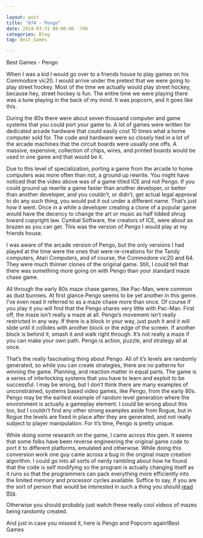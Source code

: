 ```yaml
---

layout: post  
title: "074 - Pengo"  
date: 2014-03-31 00:00:00 -700  
categories: Blog
tag: Best_Games

---
```


Best Games - Pengo

When I was a kid I would go over to a friends house to play games on his Commodore vic20. I would arrive under the pretext that we were going to play street hockey. Most of the time we actually would play street hockey, because hey, street hockey is fun. The entire time we were playing there was a tune playing in the back of my mind. It was popcorn, and it goes like this.

During the 80s there were about seven thousand computer and game systems that you could port your game to. A lot of games were written for dedicated arcade hardware that could easily cost 10 times what a home computer sold for. The code and hardware were so closely tied in a lot of the arcade machines that the circuit boards were usually one offs. A massive, expensive, collection of chips, wires, and printed boards would be used in one game and that would be it.

Due to this level of specialization, porting a game from the arcade to home computers was more often than not, a ground up rewrite. You might have noticed that the video above was of a game titled ICE and not Pengo. If you could ground up rewrite a game faster than another developer, or better than another developer, and you couldn’t, or didn’t, get actual legal approval to do any such thing, you would put it out under a different name. That’s just how it went. Once in a while a developer creating a clone of a popular game would have the decency to change the art or music as half lidded shrug toward copyright law. Cymbal Software, the creators of ICE, were about as brazen as you can get. This was the version of Pengo I would play at my friends house.

I was aware of the arcade version of Pengo, but the only versions I had played at the time were the ones that were re-creations for the Tandy computers, Atari Computers, and of course, the Commodore vic20 and 64. They were much thinner clones of the original game. Still, I could tell that there was something more going on with Pengo than your standard maze chase game.

All through the early 80s maze chase games, like Pac-Man, were common as dust bunnies. At first glance Pengo seems to be yet another in this genre. I’ve even read it referred to as a maze chase more than once. Of course if you play it you will find that the Pengo shares very little with Pac-Man. First off, the maze isn’t really a maze at all. Pengo’s movement isn’t really restricted in any way. If there is a block in your way, just push it and it will slide until it collides with another block or the edge of the screen. If another block is behind it, smash it and walk right through. It’s not really a maze if you can make your own path. Pengo is action, puzzle, and strategy all at once.

That’s the really fascinating thing about Pengo. All of it’s levels are randomly generated, so while you can create strategies, there are no patterns for winning the game. Planning, and reaction matter in equal parts. The game is a series of interlocking systems that you have to learn and exploit to be successful. I may be wrong, but I don’t think there are many examples of unconstrained, systems based video games, like Pengo, from the early 80s. Pengo may be the earliest example of random level generation where the environment is actually a gameplay element. I could be wrong about this too, but I couldn’t find any other strong examples aside from Rogue, but in Rogue the levels are fixed in place after they are generated, and not really subject to player manipulation. For it’s time, Pengo is pretty unique.

While doing some research on the game, I came across this gem. It seems that some folks have been reverse engineering the original game code to port it to different platforms, emulated and otherwise. While doing this conversion work one guy came across a bug in the original maze creation algorithm. I could go into all sorts of nerdy rambling about how he found that the code is self modifying so the program is actually changing itself as it runs so that the programmers can pack everything more efficiently into the limited memory and processor cycles available. Suffice to say, if you are the sort of person that would be interested in such a thing you should [read this](http://www.ukvac.com/forum/sega-pengo-bug-found-in-maze-generating-algorithm_topic335921_page1&SID=41842342729e1adzf8cf4d14f59cb2500578704.html).

Otherwise you should probably just watch these really cool videos of mazes being randomly created.

And just in case you missed it, here is Pengo and Popcorn again!Best Games
